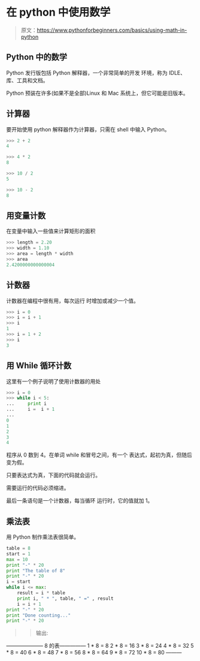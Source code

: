 # 在 python 中使用数学

> 原文：<https://www.pythonforbeginners.com/basics/using-math-in-python>

## Python 中的数学

Python 发行版包括 Python 解释器，一个非常简单的开发
环境，称为 IDLE、库、工具和文档。

Python 预装在许多(如果不是全部)Linux 和 Mac 系统上，但它可能是旧版本。

## 计算器

要开始使用 python 解释器作为计算器，只需在
shell 中输入 Python。

```py
>>> 2 + 2
4

>>> 4 * 2
8

>>> 10 / 2
5

>>> 10 - 2
8 
```

## 用变量计数

在变量中输入一些值来计算矩形的面积

```py
>>> length = 2.20
>>> width = 1.10
>>> area = length * width
>>> area
2.4200000000000004 
```

## 计数器

计数器在编程中很有用，每次运行
时增加或减少一个值。

```py
>>> i = 0
>>> i = i + 1
>>> i
1
>>> i = 1 + 2
>>> i
3 
```

## 用 While 循环计数

这里有一个例子说明了使用计数器的用处

```py
>>> i = 0
>>> while i < 5:
...     print i
...     i =  i + 1
... 
0
1
2
3
4 
```

程序从 0 数到 4。在单词 while 和冒号之间，有一个
表达式，起初为真，但随后变为假。

只要表达式为真，下面的代码就会运行。

需要运行的代码必须缩进。

最后一条语句是一个计数器，每当循环
运行时，它的值就加 1。

## 乘法表

用 Python 制作乘法表很简单。

```py
table = 8
start = 1
max = 10
print "-" * 20
print "The table of 8"
print "-" * 20
i = start
while i <= max:
    result = i * table
    print i, " * ", table, " =" , result
    i = i + 1
print "-" * 20
print "Done counting..."
print "-" * 20 
```

> >输出:

———————
8
的表—————
1 * 8 = 8
2 * 8 = 16
3 * 8 = 24
4 * 8 = 32
5 * 8 = 40
6 * 8 = 48
7 * 8 = 56
8 * 8 = 64
9 * 8 = 72
10 * 8 = 80
———
